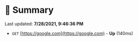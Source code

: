 # 📖 Summary
Last updated: **7/28/2021, 9:46:36 PM**

- `GET` [https://google.com](https://google.com) - **Up** (140ms)
